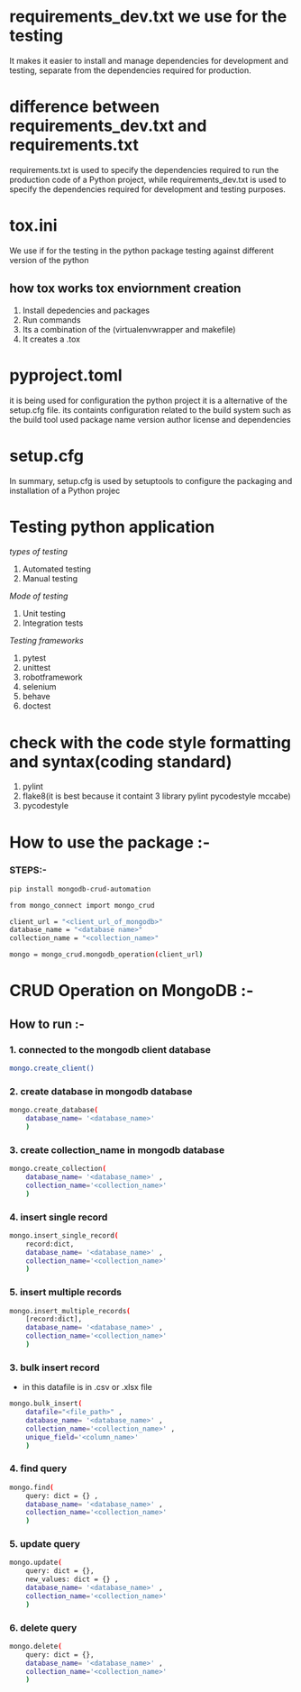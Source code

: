 # requirements_dev.txt we use for the testing
It makes it easier to install and manage dependencies for development and testing, separate from the dependencies required for production.

# difference between requirements_dev.txt and requirements.txt

requirements.txt is used to specify the dependencies required to run the production code of a Python project, while requirements_dev.txt is used to specify the dependencies required for development and testing purposes.

# tox.ini
We use if for the testing in the python package testing against different version of the python 

## how tox works tox enviornment creation
1. Install depedencies and packages 
2. Run commands
3. Its a combination of the (virtualenvwrapper and makefile)
4. It creates a .tox


# pyproject.toml
it is being used for configuration the python project it is a alternative of the setup.cfg file. its containts configuration related to the build system
such as the build tool used package name version author license and dependencies

# setup.cfg
In summary, setup.cfg is used by setuptools to configure the packaging and installation of a Python projec

# Testing python application
*types of testing*
1. Automated testing 
2. Manual testing

*Mode of testing*
1. Unit testing
2. Integration tests

*Testing frameworks*

1. pytest
2. unittest
3. robotframework
4. selenium
5. behave
6. doctest

# check with the code style formatting and syntax(coding standard)

1. pylint
2. flake8(it is best because it containt 3 library pylint pycodestyle mccabe)
3. pycodestyle


# How to use the package :-

### STEPS:-

```bash
pip install mongodb-crud-automation
```

```bash
from mongo_connect import mongo_crud
```

```bash
client_url = "<client_url_of_mongodb>"
database_name = "<database name>"
collection_name = "<collection_name>"
``` 

```bash
mongo = mongo_crud.mongodb_operation(client_url)
```

# CRUD Operation on MongoDB :-

## How to run :-

### 1. connected to the mongodb client database 
```bash
mongo.create_client()
```

### 2. create database in mongodb database 
```bash
mongo.create_database(
    database_name= '<database_name>'
    )
```

### 3. create collection_name in mongodb database 
```bash
mongo.create_collection(
    database_name= '<database_name>' ,
    collection_name='<collection_name>'
    )
```

### 4. insert single record 
```bash
mongo.insert_single_record( 
    record:dict, 
    database_name= '<database_name>' ,
    collection_name='<collection_name>'
    )
```

### 5. insert multiple records
```bash
mongo.insert_multiple_records(
    [record:dict], 
    database_name= '<database_name>' ,
    collection_name='<collection_name>'
    )
```

### 3. bulk insert record 
- in this datafile is in .csv or .xlsx file 
```bash
mongo.bulk_insert(
    datafile="<file_path>" , 
    database_name= '<database_name>' , 
    collection_name='<collection_name>' ,
    unique_field='<column_name>'
    )
```

### 4. find query  
```bash
mongo.find(
    query: dict = {} , 
    database_name= '<database_name>' , 
    collection_name='<collection_name>'
    )
```

### 5. update query
```bash
mongo.update(
    query: dict = {}, 
    new_values: dict = {} , 
    database_name= '<database_name>' , 
    collection_name='<collection_name>'
    )
```

### 6. delete query
```bash
mongo.delete(
    query: dict = {},
    database_name= '<database_name>' , 
    collection_name='<collection_name>'
    )
```